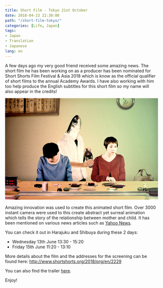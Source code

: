```yaml
---
title: Short Film - Tokyo 21st October
date: 2018-04-23 22:30:08
path: "/short-film-tokyo/"
categories: [Life, Japan]
tags:
- Japan
- Translation
- Japanese
lang: en
---
```


A few days ago my very good friend received some amazing news. The short film he has been working on as a producer has been nominated for Short Shorts Film Festival & Asia 2018 which is know as the official qualifier of short films to the annual Academy Awards. I have also working with him too help produce the English subtitles for this short film so my name will also appear in the credits!

 ![A short film about mother and son in discussion at a sushi restaurant](./tokyo-thumbnail.jpg)

Amazing innovation was used to create this animated short film. Over 3000 instant camera were used to this create abstract yet surreal animation which tells the story of the relationship between mother and child. It has been mentioned on various news articles such as [Yahoo News](https://headlines.yahoo.co.jp/hl?a=20180418-00000040-sph-ent.view-000).

You can check it out in Harajuku and Shibuya during these 2 days:
- Wednesday 13th June 13:30 - 15:20
- Friday 15th June 11:20 - 13:10

More details about the film and the addresses for the screening can be found here:
http://www.shortshorts.org/2018/prg/en/2229

You can also find the trailer [here](https://www.youtube.com/watch?v=A-mc8Rs-ZoI&feature=youtu.be).

Enjoy!